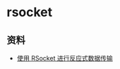 # rsocket

## 资料

* [使用 RSocket 进行反应式数据传输](https://developer.ibm.com/zh/technologies/reactive-systems/articles/j-using-rsocket-for-reactive-data-transfer/)
